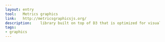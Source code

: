 ```yaml
---
layout: entry
tool:	Metrics graphics
link:	http://metricsgraphicsjs.org/
description:	library built on top of D3 that is optimized for visualizing and laying out timeseries data
tags:
- graphics	
---
```

